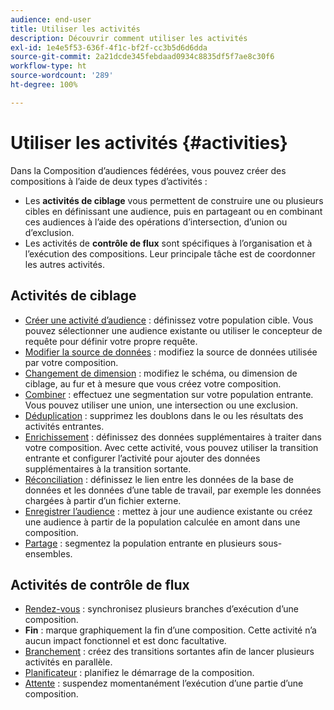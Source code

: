 ```yaml
---
audience: end-user
title: Utiliser les activités
description: Découvrir comment utiliser les activités
exl-id: 1e4e5f53-636f-4f1c-bf2f-cc3b5d6d6dda
source-git-commit: 2a21dcde345febdaad0934c8835df5f7ae8c30f6
workflow-type: ht
source-wordcount: '289'
ht-degree: 100%

---
```


# Utiliser les activités {#activities}

Dans la Composition d’audiences fédérées, vous pouvez créer des compositions à l’aide de deux types d’activités :

* Les **activités de ciblage** vous permettent de construire une ou plusieurs cibles en définissant une audience, puis en partageant ou en combinant ces audiences à l’aide des opérations d’intersection, d’union ou d’exclusion.
* Les activités de **contrôle de flux** sont spécifiques à l’organisation et à l’exécution des compositions. Leur principale tâche est de coordonner les autres activités.

## Activités de ciblage

* [Créer une activité d’audience](build-audience.md) : définissez votre population cible. Vous pouvez sélectionner une audience existante ou utiliser le concepteur de requête pour définir votre propre requête.
* [Modifier la source de données](./change-data-source.md) : modifiez la source de données utilisée par votre composition.
* [Changement de dimension](change-dimension.md) : modifiez le schéma, ou dimension de ciblage, au fur et à mesure que vous créez votre composition.
* [Combiner](combine.md) : effectuez une segmentation sur votre population entrante. Vous pouvez utiliser une union, une intersection ou une exclusion.
* [Déduplication](deduplication.md) : supprimez les doublons dans le ou les résultats des activités entrantes.
* [Enrichissement](enrichment.md) : définissez des données supplémentaires à traiter dans votre composition. Avec cette activité, vous pouvez utiliser la transition entrante et configurer l’activité pour ajouter des données supplémentaires à la transition sortante.
* [Réconciliation](reconciliation.md) : définissez le lien entre les données de la base de données et les données d’une table de travail, par exemple les données chargées à partir d’un fichier externe.
* [Enregistrer l’audience](save-audience.md) : mettez à jour une audience existante ou créez une audience à partir de la population calculée en amont dans une composition.
* [Partage](split.md) : segmentez la population entrante en plusieurs sous-ensembles.

## Activités de contrôle de flux

* [Rendez-vous](and-join.md) : synchronisez plusieurs branches d’exécution d’une composition.
* **Fin** : marque graphiquement la fin d’une composition. Cette activité n’a aucun impact fonctionnel et est donc facultative.
* [Branchement](fork.md) : créez des transitions sortantes afin de lancer plusieurs activités en parallèle.
* [Planificateur](scheduler.md) : planifiez le démarrage de la composition.
* [Attente](wait.md) : suspendez momentanément l’exécution d’une partie d’une composition.
